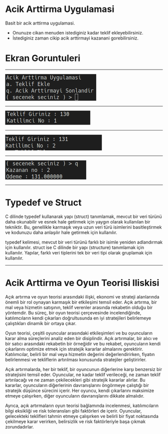 # Acik Arttirma Uygulamasi

Basit bir acik arttirma uygulamasi.

- Onunuze cikan menuden istediginiz kadar teklif ekleyebilirsiniz.
- İstediginiz zaman cikip acik arttirmayi kazanani gorebilirsiniz.

# Ekran Goruntuleri

---

![Ornek](1.png)

---

![Ornek](2.png)

---

![Ornek](3.png)

---

![Ornek](4.png)

---

# Typedef ve Struct

C dilinde typedef kullanarak yapı (struct) tanımlamak, mevcut bir veri türünü daha okunabilir ve esnek hale getirmek için yaygın olarak kullanılan bir tekniktir. Bu, genellikle karmaşık veya uzun veri türü isimlerini basitleştirmek ve kodunuzu daha anlaşılır hale getirmek için kullanılır.

typedef kelimesi, mevcut bir veri türünü farklı bir isimle yeniden adlandırmak için kullanılır. struct ise C dilinde bir yapı (structure) tanımlamak için kullanılır. Yapılar, farklı veri tiplerini tek bir veri tipi olarak gruplamak için kullanılır.

---

# Acik Arttirma ve Oyun Teorisi Iliskisi

Açık artırma ve oyun teorisi arasındaki ilişki, ekonomi ve strateji alanlarında önemli bir rol oynayan karmaşık bir etkileşimi temsil eder. Açık artırma, bir mal veya hizmetin satışının, teklif verenler arasında rekabetin olduğu bir yöntemdir. Bu süreç, bir oyun teorisi çerçevesinde incelendiğinde, katılımcıların kendi çıkarları doğrultusunda en iyi stratejileri belirlemeye çalıştıkları dinamik bir ortaya çıkar.

Oyun teorisi, çeşitli oyuncular arasındaki etkileşimleri ve bu oyuncuların karar alma süreçlerini analiz eden bir disiplindir. Açık artırmalar, bir alıcı ve bir satıcı arasındaki rekabetin bir örneğidir ve bu rekabet, oyuncuların kendi çıkarlarını optimize etmek için stratejik kararlar almalarını gerektirir. Katılımcılar, belirli bir mal veya hizmetin değerini değerlendirirken, fiyatın belirlenmesi ve tekliflerin artırılması konusunda stratejiler geliştirirler.

Açık artırmalarda, her bir teklif, bir oyuncunun diğerlerine karşı benzersiz bir stratejisini temsil eder. Oyuncular, ne kadar teklif verileceği, ne zaman teklif artırılacağı ve ne zaman çekilecekleri gibi stratejik kararlar alırlar. Bu kararlar, oyuncuların diğerlerinin davranışlarını öngörmeye çalıştığı bir stratejik düşünce sürecini içerir. Her oyuncu, kendi çıkarlarını maksimize etmeye çalışırken, diğer oyuncuların davranışlarını dikkate almalıdır.

Ayrıca, açık artırmaların oyun teorisi bağlamında incelenmesi, katılımcıların bilgi eksikliği ve risk toleransları gibi faktörleri de içerir. Oyuncular, gelecekteki teklifleri tahmin etmeye çalışırken ve belirli bir fiyat noktasında çekilmeye karar verirken, belirsizlik ve risk faktörleriyle başa çıkmak zorundadırlar.
